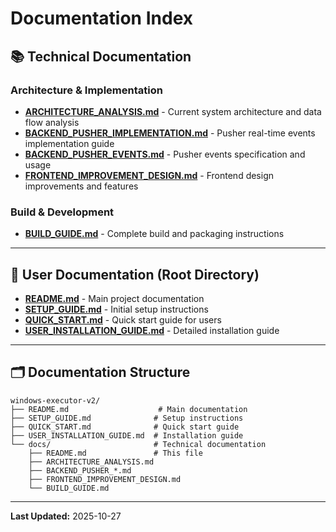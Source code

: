 # Documentation Index

## 📚 Technical Documentation

### Architecture & Implementation
- **[ARCHITECTURE_ANALYSIS.md](./ARCHITECTURE_ANALYSIS.md)** - Current system architecture and data flow analysis
- **[BACKEND_PUSHER_IMPLEMENTATION.md](./BACKEND_PUSHER_IMPLEMENTATION.md)** - Pusher real-time events implementation guide
- **[BACKEND_PUSHER_EVENTS.md](./BACKEND_PUSHER_EVENTS.md)** - Pusher events specification and usage
- **[FRONTEND_IMPROVEMENT_DESIGN.md](./FRONTEND_IMPROVEMENT_DESIGN.md)** - Frontend design improvements and features

### Build & Development
- **[BUILD_GUIDE.md](./BUILD_GUIDE.md)** - Complete build and packaging instructions

---

## 📖 User Documentation (Root Directory)

- **[README.md](../README.md)** - Main project documentation
- **[SETUP_GUIDE.md](../SETUP_GUIDE.md)** - Initial setup instructions
- **[QUICK_START.md](../QUICK_START.md)** - Quick start guide for users
- **[USER_INSTALLATION_GUIDE.md](../USER_INSTALLATION_GUIDE.md)** - Detailed installation guide

---

## 🗂️ Documentation Structure

```
windows-executor-v2/
├── README.md                    # Main documentation
├── SETUP_GUIDE.md              # Setup instructions
├── QUICK_START.md              # Quick start guide
├── USER_INSTALLATION_GUIDE.md  # Installation guide
└── docs/                       # Technical documentation
    ├── README.md               # This file
    ├── ARCHITECTURE_ANALYSIS.md
    ├── BACKEND_PUSHER_*.md
    ├── FRONTEND_IMPROVEMENT_DESIGN.md
    └── BUILD_GUIDE.md
```

---

**Last Updated:** 2025-10-27
